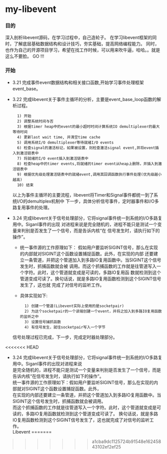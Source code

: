 # my-libevent
### 目的<br>
深入剖析libevent源码，在学习过程中，自己造轮子。
在学习libevent框架的同时，了解底层基础数据结构和设计技巧，夯实基础，提高网络编程能力。
同时，也作为自己的开源项目学习，希望在找工作时候，可以用来吹牛逼，哈哈。。就是这么不要脸。
GO !!!

### 开始<br>
* 3.21    完成事件event数据结构和相关接口函数,开始学习事件处理框架 event_base。

* 3.22    完成libevent关于事件主循环的分析，主要是event_base_loop函数的解析过程。

        1) 开始
        2) 调整系统时间与否
        3) 根据timer heap中的event的最小超时时间计算系统IO demultiplexer的最大等待时间
        4) 更新last wait time, 并清空time cache
        5) 调用系统I/O demultiplexer等待就绪I/O events
        6) 检查signal的激活标记，如果被设置，则检查激活signal event,并将event插入到激活链表中
        7) 将就绪的I/O event插入到激活链表中
        8) 检查heap中的timer events,将就绪的timer event从heap上删除，并插入到激活链表中
        9) 根据优先级处理激活链表中的就绪event,调用其回调函数执行事件处理(优先级越小越高)
        10) 结束

	以上为事件主循环的主要流程，libevent将Timer和Signal事件都统一到了系统I/O的demultiplex机制中
	下一步，具体分析信号事件，定时器事件和I/O多路复用事件的处理。

* 3.24   完成libevent关于信号处理部分，它将signal事件统一到系统的I/O多路复用中。Siganl事件的出现
        对进程来说是完全随机的，进程不能只是测试一个变量来判别是否发生了一个信号，而是告诉内核“在
        信号发生时，请执行如下的操作”。
    + 统一事件源的工作原理如下：
    假如用户要监听SIGINT信号，那么在实现的内部就对SIGINT这个函数设置捕捉函数。此外，在实现的内部
    还要建立一条管道，并把这个管道加入到多路IO复用函数中。当SIGINT这个信号发生时，抓捕函数就会被
    调用。而这个抓捕函数的工作就是往管道写入一个字符。此时，这个管道就变成是可读的，多路IO复用函
    数就检测到这个管道变成可读了。换句话说，就是多路IO复用函数检测到这个SIGINT信号发生了，这也就
    完成了对信号的监听工作。
    + 具体实现如下:

            1) 创建一个管道(Libevent实际上使用的是socketpair)
            2) 为这个socketpair的一个读端创建一个event，并将之加入到多路IO复用函数的监听之中
            3) 设置信号捕抓函数
            4) 有信号发生，就往socketpair写入一个字节 
    信号处理过程已完成，下一步，完成定时器处理部分。
        
       
    

<<<<<<< HEAD
* 3.24  完成libevent关于信号处理部分，它将signal事件统一到系统的I/O多路复用中。Siganl事件的出现对进程来说<br>
	是完全随机的，进程不能只是测试一个变量来判别是否发生了一个信号，而是告诉内核“在信号发生时，请执行如下的操作”。<br>
 	统一事件源的工作原理如下：假如用户要监听SIGINT信号，那么在实现的内部就对SIGINT这个函数设置捕捉函数。此外，<br>
	在实现的内部还要建立一条管道，并把这个管道加入到多路IO复用函数中。当SIGINT这个信号发生时，抓捕函数就会被调用。<br>
	而这个抓捕函数的工作就是往管道写入一个字符。此时，这个管道就变成是可读的，多路IO复用函数就检测到这个管道变成可读了。
	换句话说，就是多路IO复用函数检测到这个SIGINT信号发生了，这也就完成了对信号的监听工作。<br>
	Libevent
=======

>>>>>>> a1cba9dc1125724b91548e16245843102ef2ef25
		
